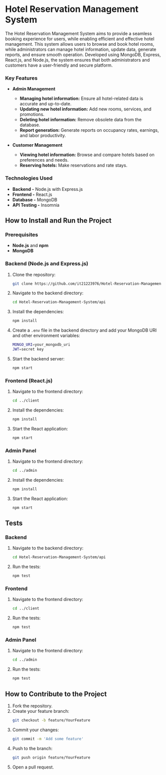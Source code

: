 # Hotel Reservation Management System

The Hotel Reservation Management System aims to provide a seamless booking experience for users, while enabling efficient and effective hotel management. This system allows users to browse and book hotel rooms, while administrators can manage hotel information, update data, generate reports, and ensure smooth operation. Developed using MongoDB, Express, React.js, and Node.js, the system ensures that both administrators and customers have a user-friendly and secure platform.

### Key Features
- **Admin Management**
  - **Managing hotel information:** Ensure all hotel-related data is accurate and up-to-date.
  - **Updating new hotel information:** Add new rooms, services, and promotions.
  - **Deleting hotel information:** Remove obsolete data from the database.
  - **Report generation:** Generate reports on occupancy rates, earnings, and labor productivity.

- **Customer Management**
  - **Viewing hotel information:** Browse and compare hotels based on preferences and needs.
  - **Reserving hotels:** Make reservations and rate stays.

### Technologies Used
- **Backend -** Node.js with Express.js
- **Frontend -** React.js
- **Database -** MongoDB
- **API Testing -** Insomnia

## How to Install and Run the Project

### Prerequisites
- **Node.js** and **npm**
- **MongoDB**

### Backend (Node.js and Express.js)
1. Clone the repository:
    ```sh
    git clone https://github.com/it21223976/Hotel-Reservation-Management-System.git
    ```
2. Navigate to the backend directory:
    ```sh
    cd Hotel-Reservation-Management-System/api
    ```
3. Install the dependencies:
    ```sh
    npm install
    ```
4. Create a `.env` file in the backend directory and add your MongoDB URI and other environment variables:
    ```sh
    MONGO_URI=your_mongodb_uri
    JWT=secret key
    ```
5. Start the backend server:
    ```sh
    npm start
    ```

### Frontend (React.js)
1. Navigate to the frontend directory:
    ```sh
    cd ../client
    ```
2. Install the dependencies:
    ```sh
    npm install
    ```
3. Start the React application:
    ```sh
    npm start
    ```

### Admin Panel
1. Navigate to the frontend directory:
    ```sh
    cd ../admin
    ```
2. Install the dependencies:
    ```sh
    npm install
    ```
3. Start the React application:
    ```sh
    npm start
    ```

## Tests

### Backend
1. Navigate to the backend directory:
    ```sh
    cd Hotel-Reservation-Management-System/api
    ```
2. Run the tests:
    ```sh
    npm test
    ```

### Frontend
1. Navigate to the frontend directory:
    ```sh
    cd ../client
    ```
2. Run the tests:
    ```sh
    npm test
    ```

### Admin Panel
1. Navigate to the frontend directory:
    ```sh
    cd ../admin
    ```
2. Run the tests:
    ```sh
    npm test
    ```

## How to Contribute to the Project

1. Fork the repository.
2. Create your feature branch:
    ```sh
    git checkout -b feature/YourFeature
    ```
3. Commit your changes:
    ```sh
    git commit -m 'Add some feature'
    ```
4. Push to the branch:
    ```sh
    git push origin feature/YourFeature
    ```
5. Open a pull request.
